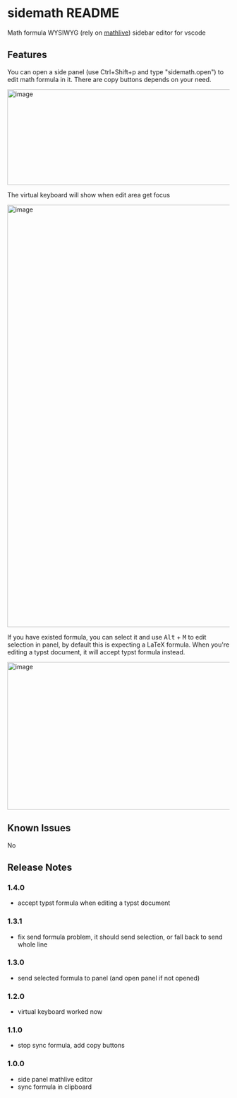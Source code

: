# sidemath README

Math formula WYSIWYG (rely on [mathlive](https://mathlive.io/mathfield/)) sidebar editor for vscode

## Features

You can open a side panel (use Ctrl+Shift+p and type "sidemath.open") to edit math formula in it. There are copy buttons depends on your need.

<img width="1034" height="216" alt="image" src="https://github.com/user-attachments/assets/f754294b-a0cd-4367-9a06-93041e4a248b" />

The virtual keyboard will show when edit area get focus

<img width="1025" height="955" alt="image" src="https://github.com/user-attachments/assets/1d655bba-9746-4961-87fd-b66b8ca8cd51" />

If you have existed formula, you can select it and use <kbd>Alt</kbd> + <kbd>M</kbd> to edit selection in panel, by default this is expecting a LaTeX formula. When you're editing a typst document, it will accept typst formula instead.

<img width="1787" height="334" alt="image" src="https://github.com/user-attachments/assets/3653fec0-aef4-45d9-8a5e-0bafe24022de" />

## Known Issues

No

## Release Notes

### 1.4.0

- accept typst formula when editing a typst document

### 1.3.1

- fix send formula problem, it should send selection, or fall back to send whole line

### 1.3.0

- send selected formula to panel (and open panel if not opened)

### 1.2.0

- virtual keyboard worked now

### 1.1.0

- stop sync formula, add copy buttons

### 1.0.0

- side panel mathlive editor
- sync formula in clipboard
